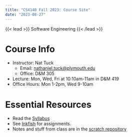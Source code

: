 ```yaml
---
title: "CS4140 Fall 2023: Course Site"
date: "2023-08-27"
---
```


{{< lead >}}
Software Engineering
{{< /lead >}}

# Course Info

 - Instructor: Nat Tuck 
   - Email: <nathaniel.tuck@plymouth.edu>
   - Office: D&M 305
 - Lecture: Mon, Wed, Fri at 10:10am-11am in D&M 419
 - Office Hours: Mon 1-2pm, Wed 9-10am

# Essential Resources

 - Read the [Syllabus](./syllabus)
 - See [Inkfish](https://inkfish.homework.quest) for assignments.
 - Notes and stuff from class are in the [scratch repository](https://github.com/NatTuck/scratch-2023-09)
